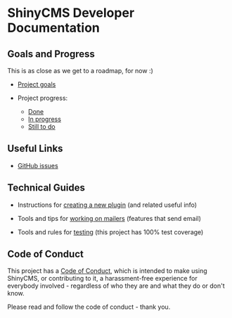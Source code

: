 # ShinyCMS Developer Documentation

## Goals and Progress

This is as close as we get to a roadmap, for now :)

* [Project goals](ProjectGoals.md)

* Project progress:
    * [Done](done.md)
    * [In progress](in-progress.md)
    * [Still to do](TODO.md)


## Useful Links

* [GitHub issues](https://github.com/denny/ShinyCMS-ruby/issues)


## Technical Guides

* Instructions for [creating a new plugin](Plugins.md) (and related useful info)

* Tools and tips for [working on mailers](Mailers.md) (features that send email)

* Tools and rules for [testing](Testing.md) (this project has 100% test coverage)


## Code of Conduct

This project has a [Code of Conduct](../code-of-conduct.md), which is intended
to make using ShinyCMS, or contributing to it, a harassment-free experience for
everybody involved - regardless of who they are and what they do or don't know.

Please read and follow the code of conduct - thank you.
